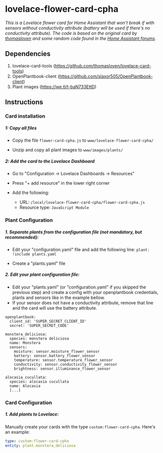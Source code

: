 

# lovelace-flower-card-cpha

*This is a Lovelace flower card for Home Assistant that won't break if with sensors without conductivity attribute (battery will be used if there's no conductivity attribute). The code is based on the original card by [thomasloven](https://github.com/thomasloven/lovelace-flower-card) and some random code found in the [Home Assistant forums](https://community.home-assistant.io/).*





## Dependencies

1. lovelace-card-tools (https://github.com/thomasloven/lovelace-card-tools)
2. OpenPlantbook-client (https://github.com/slaxor505/OpenPlantbook-client)
3. Plant images (https://we.tl/t-baN733EttD)



## Instructions

### Card installation

##### 1: Copy all files

- Copy the file `flower-card-cpha.js` to `www/lovelace-flower-card-cpha/`

- Unzip and copy all plant images to `www/images/plants/`



##### 2: Add the card to the Lovelace Dashboard

- Go to "Configuration -> Lovelace Dashboards -> Resources"

- Press "+ add resource" in the lower right corner
- Add the following:
  - URL: `/local/lovelace-flower-card-cpha/flower-card-cpha.js`
  - Resource type: `JavaScript Module`



### Plant Configuration

##### 1. Separate plants from the configuration file *(not mandatory, but recommended)*:

- Edit your "configuration.yaml" file and add the following line:
  ```plant: !include plants.yaml```

- Create a "plants.yaml" file



##### 2. Edit your plant configuration file:

- Edit your "plants.yaml" (or "configuration.yaml" if you skipped the previous step) and create a config with your openplantbook credentials, plants and sensors like in the example bellow.
- If your sensor does not have a conductivity attribute, remove that line and the card will use the battery attribute.

```
openplantbook:
  client_id: 'SUPER_SECRET_CLIENT_ID'
  secret: 'SUPER_SECRET_CODE'
  
monstera_deliciosa:
  species: monstera deliciosa
  name: Monstera
  sensors:
    moisture: sensor.moisture_flower_sensor
    battery: sensor.battery_flower_sensor
    temperature: sensor.temperature_flower_sensor
    conductivity: sensor.conductivity_flower_sensor
    brightness: sensor.illuminance_flower_sensor

alocasia_cucullata:
  species: alocasia cucullata
  name: Alocasia
  [...]
```



### Card Configuration

##### 1. Add plants to Lovelace:

Manually create your cards with the type `custom:flower-card-cpha`. Here's an example:

```yaml
type: custom:flower-card-cpha
entity: plant.monstera_deliciosa
```
